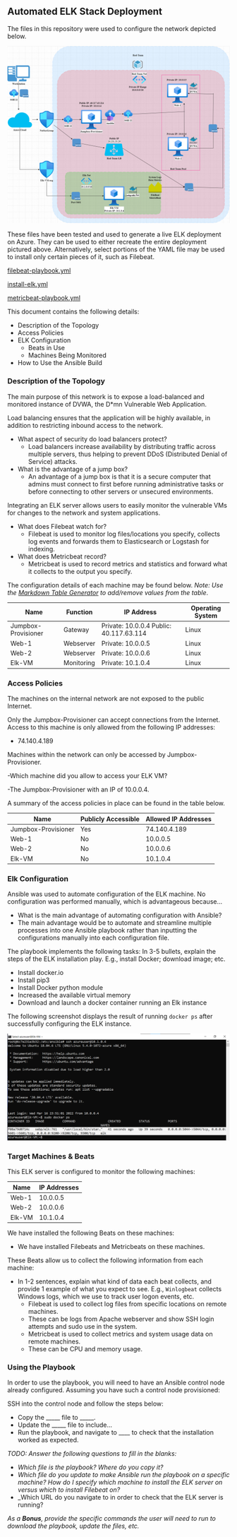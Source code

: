 ## Automated ELK Stack Deployment

The files in this repository were used to configure the network depicted below.

![image](https://github.com/Pakaday/OSU-Cybersecurity-Project-1/blob/main/Diagrams/FPN_Proj1.drawio.png)


These files have been tested and used to generate a live ELK deployment on Azure. They can be used to either recreate the entire deployment pictured above. Alternatively, select portions of the YAML file may be used to install only certain pieces of it, such as Filebeat.

[filebeat-playbook.yml](https://github.com/Pakaday/OSU-Cybersecurity-Project-1/blob/main/Ansible/filebeat-playbook.yml)

[install-elk.yml](https://github.com/Pakaday/OSU-Cybersecurity-Project-1/blob/main/Ansible/install-elk.yml)

[metricbeat-playbook.yml](https://github.com/Pakaday/OSU-Cybersecurity-Project-1/blob/main/Ansible/metricbeat-playbook.yml)

This document contains the following details:
- Description of the Topology
- Access Policies
- ELK Configuration
  - Beats in Use
  - Machines Being Monitored
- How to Use the Ansible Build


### Description of the Topology

The main purpose of this network is to expose a load-balanced and monitored instance of DVWA, the D*mn Vulnerable Web Application.

Load balancing ensures that the application will be highly available, in addition to restricting inbound access to the network.
- What aspect of security do load balancers protect?
  - Load balancers increase availability by distributing traffic across multiple servers, thus helping to prevent DDoS (Distributed Denial of Service) attacks.
- What is the advantage of a jump box?
  - An advantage of a jump box is that it is a secure computer that admins must connect to first before running administrative tasks or before connecting to other servers or unsecured environments.

Integrating an ELK server allows users to easily monitor the vulnerable VMs for changes to the network and system applications.
- What does Filebeat watch for?
  - Filebeat is used to monitor log files/locations you specify, collects log events and forwards them to Elasticsearch or Logstash for indexing.
- What does Metricbeat record?
  - Metricbeat is used to record metrics and statistics and forward what it collects to the output you specify.

The configuration details of each machine may be found below.
_Note: Use the [Markdown Table Generator](http://www.tablesgenerator.com/markdown_tables) to add/remove values from the table_.

|         Name        | Function   |                IP Address               | Operating System |
|---------------------|------------|-----------------------------------------|------------------|
| Jumpbox-Provisioner | Gateway    | Private: 10.0.0.4 Public: 40.117.63.114 | Linux            |
| Web-1               | Webserver  | Private: 10.0.0.5                       | Linux            |
| Web-2               | Webserver  | Private: 10.0.0.6                       | Linux            |
| Elk-VM              | Monitoring | Private: 10.1.0.4                       | Linux            |

### Access Policies

The machines on the internal network are not exposed to the public Internet. 

Only the Jumpbox-Provisioner can accept connections from the Internet. Access to this machine is only allowed from the following IP addresses:
- 74.140.4.189

Machines within the network can only be accessed by Jumpbox-Provisioner.

-Which machine did you allow to access your ELK VM? 

-The Jumpbox-Provisioner with an IP of 10.0.0.4.

A summary of the access policies in place can be found in the table below.

|        Name         | Publicly Accessible | Allowed IP Addresses |
|---------------------|---------------------|----------------------|
| Jumpbox-Provisioner | Yes                 | 74.140.4.189         |
| Web-1               | No                  | 10.0.0.5             |
| Web-2               | No                  | 10.0.0.6             |
| Elk-VM              | No                  | 10.1.0.4             |

### Elk Configuration

Ansible was used to automate configuration of the ELK machine. No configuration was performed manually, which is advantageous because...
- What is the main advantage of automating configuration with Ansible?
- The main advantage would be to automate and streamline multiple processes into one Ansible playbook rather than inputting the configurations manually into each configuration file.

The playbook implements the following tasks:
In 3-5 bullets, explain the steps of the ELK installation play. E.g., install Docker; download image; etc.
- Install docker.io
- Install pip3
- Install Docker python module
- Increased the available virtual memory
- Download and launch a docker container running an Elk instance

The following screenshot displays the result of running `docker ps` after successfully configuring the ELK instance.

![image](https://github.com/Pakaday/OSU-Cybersecurity-Project-1/blob/2ef7ea779dd5b4fc6fab245f4d8555ac9eb18aa9/Images/Elk761%20(2).png)



### Target Machines & Beats
This ELK server is configured to monitor the following machines:

|  Name  | IP Addresses |
|--------|--------------|
| Web-1  | 10.0.0.5     |
| Web-2  | 10.0.0.6     |
| Elk-VM | 10.1.0.4     |

We have installed the following Beats on these machines:
- We have installed Filebeats and Metricbeats on these machines.

These Beats allow us to collect the following information from each machine:
- In 1-2 sentences, explain what kind of data each beat collects, and provide 1 example of what you expect to see. E.g., `Winlogbeat` collects Windows logs, which we use to track user logon events, etc.
  - Filebeat is used to collect log files from specific locations on remote machines.
   - These can be logs from Apache webserver and show SSH login attempts and sudo use in the system.
  - Metricbeat is used to collect metrics and system usage data on remote machines.
   - These can be CPU and memory usage.  

### Using the Playbook
In order to use the playbook, you will need to have an Ansible control node already configured. Assuming you have such a control node provisioned: 

SSH into the control node and follow the steps below:
- Copy the _____ file to _____.
- Update the _____ file to include...
- Run the playbook, and navigate to ____ to check that the installation worked as expected.

_TODO: Answer the following questions to fill in the blanks:_
- _Which file is the playbook? Where do you copy it?_
- _Which file do you update to make Ansible run the playbook on a specific machine? How do I specify which machine to install the ELK server on versus which to install Filebeat on?_
- _Which URL do you navigate to in order to check that the ELK server is running?

_As a **Bonus**, provide the specific commands the user will need to run to download the playbook, update the files, etc._
